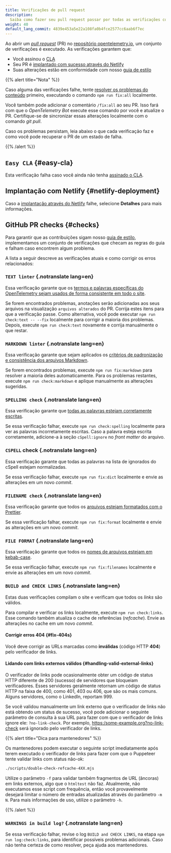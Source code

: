 ```yaml
---
title: Verificações de pull request
description:
  Saiba como fazer seu pull request passar por todas as verificações com sucesso
weight: 40
default_lang_commit: 4839e453a5e22a108fa0b4fce2577cc6aab6f7ec
---
```


Ao abrir um
[_pull request_](https://docs.github.com/en/get-started/learning-about-github/github-glossary#pull-request)
(PR) no
[repositório opentelemetry.io](https://github.com/open-telemetry/opentelemetry.io),
um conjunto de verificações é executado. As verificações garantem que:

- Você assinou o [CLA](#easy-cla)
- Seu PR é [implantado com sucesso através do Netlify](#netlify-deployment)
- Suas alterações estão em conformidade com nosso [guia de estilo](#checks)

{{% alert title="Nota" %}}

Caso alguma das verificações falhe, tente
[resolver os problemas do conteúdo](../pull-requests/#fix-issues) primeiro,
executando o comando `npm run fix:all` localmente.

Você também pode adicionar o comentário `/fix:all` ao seu PR. Isso fará com que
o _OpenTelemetry Bot_ execute esse comando por você e atualize o PR.
Certifique-se de sincronizar essas alterações localmente com o comando _git
pull_.

Caso os problemas persistam, leia abaixo o que cada verificação faz e como você
pode recuperar o PR de um estado de falha.

{{% /alert %}}

## `Easy CLA` {#easy-cla}

Esta verificação falha caso você ainda não tenha
[assinado o CLA](../prerequisites/#cla).

## Implantação com Netlify {#netlify-deployment}

Caso a [implantação através do Netlify](https://www.netlify.com/) falhe,
selecione **Detalhes** para mais informações.

## GitHub PR checks {#checks}

Para garantir que as contribuições sigam nosso
[guia de estilo](../style-guide/), implementamos um conjunto de verificações que
checam as regras do guia e falham caso encontrem algum problema.

A lista a seguir descreve as verificações atuais e como corrigir os erros
relacionados:

### `TEXT linter` {.notranslate lang=en}

Essa verificação garante que os
[termos e palavras específicas do OpenTelemetry sejam usados de forma consistente em todo o site](../style-guide/#opentelemetryio-word-list).

Se forem encontrados problemas, anotações serão adicionadas aos seus arquivos na
visualização `arquivos alterados` do PR. Corrija estes itens para que a
verificação passe. Como alternativa, você pode executar
`npm run check:text -- --fix` localmente para corrigir a maioria dos problemas.
Depois, execute `npm run check:text` novamente e corrija manualmente o que
restar.

### `MARKDOWN linter` {.notranslate lang=en}

Essa verificação garante que sejam aplicados os
[critérios de padronização e consistência dos arquivos Markdown](../style-guide/#markdown-standards).

Se forem encontrados problemas, execute `npm run fix:markdown` para resolver a
maioria deles automaticamente. Para os problemas restantes, execute
`npm run check:markdown` e aplique manualmente as alterações sugeridas.

### `SPELLING check` {.notranslate lang=en}

Essa verificação garante que
[todas as palavras estejam corretamente escritas](../style-guide/#spell-checking).

Se essa verificação falhar, execute `npm run check:spelling` localmente para ver
as palavras incorretamente escritas. Caso a palavra esteja escrita corretamente,
adicione-a à seção `cSpell:ignore` no _front matter_ do arquivo.

### `CSPELL` check {.notranslate lang=en}

Essa verificação garante que todas as palavras na lista de ignorados do cSpell
estejam normalizadas.

Se essa verificação falhar, execute `npm run fix:dict` localmente e envie as
alterações em um novo _commit_.

### `FILENAME check` {.notranslate lang=en}

Essa verificação garante que todos os
[arquivos estejam formatados com o Prettier](../style-guide/#file-format).

Se essa verificação falhar, execute `npm run fix:format` localmente e envie as
alterações em um novo _commit_.

### `FILE FORMAT` {.notranslate lang=en}

Essa verificação garante que todos os
[nomes de arquivos estejam em kebab-case](../style-guide/#file-names).

Se essa verificação falhar, execute `npm run fix:filenames` localmente e envie
as alterações em um novo _commit_.

### `BUILD and CHECK LINKS` {.notranslate lang=en}

Estas duas verificações compilam o site e verificam que todos os _links_ são
válidos.

Para compilar e verificar os links localmente, execute `npm run check:links`.
Esse comando também atualiza o cache de referências (_refcache_). Envie as
alterações no cache em um novo _commit_.

#### Corrigir erros 404 {#fix-404s}

Você deve corrigir as URLs marcadas como **inválidas** (código HTTP **404**)
pelo verificador de links.

#### Lidando com links externos válidos {#handling-valid-external-links}

O verificador de links pode ocasionalmente obter um código de status HTTP
diferente de 200 (sucesso) de servidores que bloqueiam verificadores. Esses
servidores geralmente retornam um código de status HTTP na faixa de 400, como
401, 403 ou 406, que são os mais comuns. Alguns servidores, como o LinkedIn,
reportam 999.

Se você validou manualmente um link externo que o verificador de links não está
obtendo um status de sucesso, você pode adicionar o seguinte parâmetro de
consulta à sua URL para fazer com que o verificador de links ignore ele:
`?no-link-check`. Por exemplo, <https:/some-example.org?no-link-check> será
ignorado pelo verificador de links.

{{% alert title="Dica para mantenedores" %}}

Os mantenedores podem executar o seguinte script imediatamente após terem
executado o verificador de links para fazer com que o Puppeteer tente validar
links com status não-ok:

```sh
./scripts/double-check-refcache-4XX.mjs
```

Utilize o parâmetro `-f` para validar também fragmentos de URL (âncoras) em
links externos, algo que o `htmltest` não faz. Atualmente, não executamos esse
script com frequência, então você provavelmente desejará limitar o número de
entradas atualizadas através do parâmetro `-m N`. Para mais informações de uso,
utilize o parâmetro `-h`.

{{% /alert %}}

### `WARNINGS in build log?` {.notranslate lang=en}

Se essa verificação falhar, revise o log `BUILD and CHECK LINKS`, na etapa
`npm run log:check:links`, para identificar possíveis problemas adicionais. Caso
não tenha certeza de como resolver, peça ajuda aos mantenedores.
